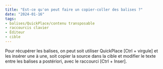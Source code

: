 ```yaml
---
title: "Est-ce qu'on peut faire un copier-coller des balises ?"
date: "2024-01-16"
tags:
- balises/QuickPlace/contenu transposable
- raccourcis clavier
- Éditeur
- cible
---
```


Pour récupérer les balises, on peut soit utiliser QuickPlace [Ctrl + virgule] et les insérer une à une, soit copier la source dans la cible et modifier le texte entre les balises a postériori, avec le raccourci [Ctrl + Inser].

